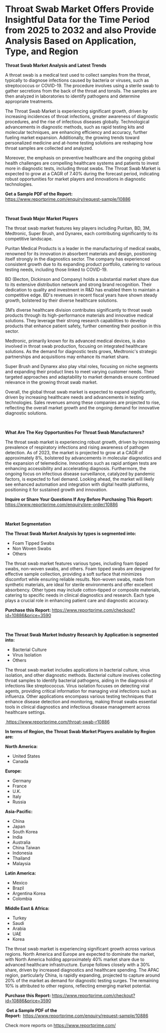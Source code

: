 <p><h1>Throat Swab Market Offers Provide Insightful Data for the Time Period from 2025 to 2032 and also Provide Analysis Based on Application, Type, and Region</h1></p><p><strong>Throat Swab Market Analysis and Latest Trends</strong></p>
<p><p>A throat swab is a medical test used to collect samples from the throat, typically to diagnose infections caused by bacteria or viruses, such as streptococcus or COVID-19. The procedure involves using a sterile swab to gather secretions from the back of the throat and tonsils. The samples are then analyzed in laboratories to identify pathogens and determine appropriate treatments.</p><p>The Throat Swab Market is experiencing significant growth, driven by increasing incidences of throat infections, greater awareness of diagnostic procedures, and the rise of infectious diseases globally. Technological advancements in diagnostic methods, such as rapid testing kits and molecular techniques, are enhancing efficiency and accuracy, further fueling market expansion. Additionally, the growing trends toward personalized medicine and at-home testing solutions are reshaping how throat samples are collected and analyzed.</p><p>Moreover, the emphasis on preventive healthcare and the ongoing global health challenges are compelling healthcare systems and patients to invest more in diagnostic tests, including throat swabs. The Throat Swab Market is expected to grow at a CAGR of 7.40% during the forecast period, indicating robust opportunities for market players and innovations in diagnostic technologies.</p></p>
<p><strong>Get a Sample PDF of the Report:&nbsp;</strong> <a href="https://www.reportprime.com/enquiry/request-sample/10886?utm_campaign=1894&utm_medium=2&utm_source=Github&utm_content=ia&utm_term=20032025&utm_id=throat-swab">https://www.reportprime.com/enquiry/request-sample/10886</a></p>
<p>&nbsp;</p>
<p><strong>Throat Swab Major Market Players</strong></p>
<p><p>The throat swab market features key players including Puritan, BD, 3M, Medtronic, Super Brush, and Dynarex, each contributing significantly to its competitive landscape. </p><p>Puritan Medical Products is a leader in the manufacturing of medical swabs, renowned for its innovation in absorbent materials and design, positioning itself strongly in the diagnostics sector. The company has experienced consistent growth due to its expanding product portfolio, catering to various testing needs, including those linked to COVID-19.</p><p>BD (Becton, Dickinson and Company) holds a substantial market share due to its extensive distribution network and strong brand recognition. Their dedication to quality and investment in R&D has enabled them to maintain a competitive edge. BD's revenues in recent fiscal years have shown steady growth, bolstered by their diverse healthcare solutions.</p><p>3M’s diverse healthcare division contributes significantly to throat swab products through its high-performance materials and innovative medical solutions. They leverage their strong research capabilities to develop products that enhance patient safety, further cementing their position in this sector.</p><p>Medtronic, primarily known for its advanced medical devices, is also involved in throat swab production, focusing on integrated healthcare solutions. As the demand for diagnostic tests grows, Medtronic's strategic partnerships and acquisitions may enhance its market share.</p><p>Super Brush and Dynarex also play vital roles, focusing on niche segments and expanding their product lines to meet varying customer needs. Their targeted approaches and adaptability to market demands ensure continued relevance in the growing throat swab market.</p><p>Overall, the global throat swab market is expected to expand significantly, driven by increasing healthcare needs and advancements in testing technologies. Sales revenues among these companies are projected to rise, reflecting the overall market growth and the ongoing demand for innovative diagnostic solutions.</p></p>
<p>&nbsp;</p>
<p><strong>What Are The Key Opportunities For Throat Swab Manufacturers?</strong></p>
<p><p>The throat swab market is experiencing robust growth, driven by increasing prevalence of respiratory infections and rising awareness of pathogen detection. As of 2023, the market is projected to grow at a CAGR of approximately 8%, bolstered by advancements in molecular diagnostics and the expansion of telemedicine. Innovations such as rapid antigen tests are enhancing accessibility and accelerating diagnosis. Furthermore, the ongoing focus on infectious disease surveillance, catalyzed by pandemic factors, is expected to fuel demand. Looking ahead, the market will likely see enhanced automation and integration with digital health platforms, positioning it for sustained growth and innovation.</p></p>
<p><strong>Inquire or Share Your Questions If Any Before Purchasing This Report:</strong> <a href="https://www.reportprime.com/enquiry/pre-order/10886?utm_campaign=1894&utm_medium=2&utm_source=Github&utm_content=ia&utm_term=20032025&utm_id=throat-swab">https://www.reportprime.com/enquiry/pre-order/10886</a></p>
<p>&nbsp;</p>
<p><strong>Market Segmentation</strong></p>
<p><strong>The Throat Swab Market Analysis by types is segmented into:</strong></p>
<p><ul><li>Foam Tipped Swabs</li><li>Non Woven Swabs</li><li>Others</li></ul></p>
<p><p>The throat swab market features various types, including foam tipped swabs, non-woven swabs, and others. Foam tipped swabs are designed for effective sample collection, providing a soft surface that minimizes discomfort while ensuring reliable results. Non-woven swabs, made from synthetic materials, are ideal for sterile environments and offer excellent absorbency. Other types may include cotton-tipped or composite materials, catering to specific needs in clinical diagnostics and research. Each type plays a crucial role in enhancing patient care and diagnostic accuracy.</p></p>
<p><strong>Purchase this Report:&nbsp;</strong><a href="https://www.reportprime.com/checkout?id=10886&price=3590&utm_campaign=1894&utm_medium=2&utm_source=Github&utm_content=ia&utm_term=20032025&utm_id=throat-swab">https://www.reportprime.com/checkout?id=10886&price=3590</a></p>
<p>&nbsp;</p>
<p><strong>The Throat Swab Market Industry Research by Application is segmented into:</strong></p>
<p><ul><li>Bacterial Culture</li><li>Virus Isolation</li><li>Others</li></ul></p>
<p><p>The throat swab market includes applications in bacterial culture, virus isolation, and other diagnostic methods. Bacterial culture involves collecting throat samples to identify bacterial pathogens, aiding in the diagnosis of infections like streptococcus. Virus isolation focuses on detecting viral agents, providing critical information for managing viral infections such as influenza. Other applications encompass various testing techniques that enhance disease detection and monitoring, making throat swabs essential tools in clinical diagnostics and infectious disease management across healthcare settings.</p></p>
<p><a href="https://www.reportprime.com/throat-swab-r10886?utm_campaign=1894&utm_medium=2&utm_source=Github&utm_content=ia&utm_term=20032025&utm_id=throat-swab">&nbsp;https://www.reportprime.com/throat-swab-r10886</a></p>
<p><strong>In terms of Region, the Throat Swab Market Players available by Region are:</strong></p>
<p>
    <p> <strong> North America: </strong>
        <ul>
            <li>United States</li>
            <li>Canada</li>
        </ul>
        </p> 
    <p> <strong> Europe: </strong>
        <ul>
            <li>Germany</li>
            <li>France</li>
            <li>U.K.</li>
            <li>Italy</li>
            <li>Russia</li>
        </ul>
        </p> 
    <p> <strong> Asia-Pacific: </strong>
        <ul>
            <li>China</li>
            <li>Japan</li>
            <li>South Korea</li>
            <li>India</li>
            <li>Australia</li>
            <li>China Taiwan</li>
            <li>Indonesia</li>
            <li>Thailand</li>
            <li>Malaysia</li>
        </ul>
        </p> 
    <p> <strong> Latin America: </strong>
        <ul>
            <li>Mexico</li>
            <li>Brazil</li>
            <li>Argentina Korea</li>
            <li>Colombia</li>
        </ul>
        </p> 
    <p> <strong> Middle East & Africa: </strong>
        <ul>
            <li>Turkey</li>
            <li>Saudi</li>
            <li>Arabia</li>
            <li>UAE</li>
            <li>Korea</li>
        </ul>
    </p>
    </p>
<p><p>The throat swab market is experiencing significant growth across various regions. North America and Europe are expected to dominate the market, with North America holding approximately 40% market share due to advanced healthcare infrastructure. Europe follows closely with a 30% share, driven by increased diagnostics and healthcare spending. The APAC region, particularly China, is rapidly expanding, projected to capture around 20% of the market as demand for diagnostic testing surges. The remaining 10% is attributed to other regions, reflecting emerging market potential.</p></p>
<p><strong>Purchase this Report: </strong><a href="https://www.reportprime.com/checkout?id=10886&price=3590&utm_campaign=1894&utm_medium=2&utm_source=Github&utm_content=ia&utm_term=20032025&utm_id=throat-swab">https://www.reportprime.com/checkout?id=10886&price=3590</a></p>
<p>&nbsp;<strong>Get a Sample PDF of the Report:&nbsp;&nbsp;</strong><a href="https://www.reportprime.com/enquiry/request-sample/10886?utm_campaign=1894&utm_medium=2&utm_source=Github&utm_content=ia&utm_term=20032025&utm_id=throat-swab">https://www.reportprime.com/enquiry/request-sample/10886</a></p>
<p><strong></strong></p>
<p>Check more reports on <a href="https://www.reportprime.com/?utm_campaign=1894&utm_medium=2&utm_source=Github&utm_content=ia&utm_term=20032025&utm_id=throat-swab">https://www.reportprime.com/</a></p>